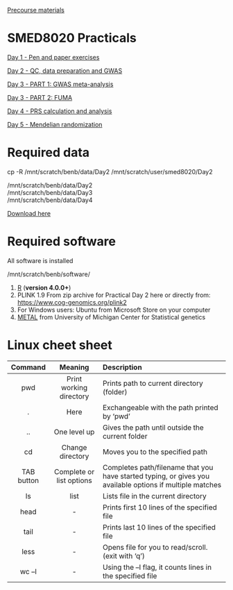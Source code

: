 
[Precourse materials](SMED_8020-pre-course_preparations_2023.pdf)

# SMED8020 Practicals

[Day 1 - Pen and paper exercises](Day1)

[Day 2 - QC, data preparation and GWAS](Day2)

[Day 3 - PART 1: GWAS meta-analysis](Day3-1-METAL)

[Day 3 - PART 2: FUMA](Day3-2-FUMA)

[Day 4 - PRS calculation and analysis](Day4)

[Day 5 - Mendelian randomization](Day5)

# Required data
cp -R /mnt/scratch/benb/data/Day2 /mnt/scratch/user/smed8020/Day2     

/mnt/scratch/benb/data/Day2    
/mnt/scratch/benb/data/Day3    
/mnt/scratch/benb/data/Day4    

[Download here](https://ntnu.box.com/s/d74fob6vo86834tuvtbesrt3hjqih0sh)

# Required software
All software is installed    

/mnt/scratch/benb/software/     

1. [R](https://www.r-project.org/) (**version 4.0.0+**)
2. PLINK 1.9 From zip archive for Practical Day 2 here or directly from: https://www.cog-genomics.org/plink2  
3. For Windows users: Ubuntu from Microsoft Store on your computer
4. [METAL](http://csg.sph.umich.edu/abecasis/metal/download/) from University of Michigan Center for Statistical genetics 

# Linux cheet sheet
| Command | Meaning | Description|
|:-:|:-:|:-|
| pwd | Print working directory | Prints path to current directory (folder) |
| . | Here | Exchangeable with the path printed by ‘pwd’ |
| .. | One level up | Gives the path until outside the current folder |
| cd <path> | Change directory | Moves you to the specified path |
| TAB button | Complete or list options | Completes path/filename that you have started typing, or gives you available options if multiple matches |
| ls | list | Lists file in the current directory |
| head <file> | - | Prints first 10 lines of the specified file |
| tail <file> | - | Prints last 10 lines of the specified file |
| less <file> | - | Opens file for you to read/scroll. (exit with ‘q’) |
| wc –l <file> | - | Using the –l flag, it counts lines in the specified file |
